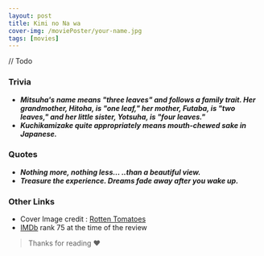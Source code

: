 ```yaml
---
layout: post
title: Kimi no Na wa
cover-img: /moviePoster/your-name.jpg
tags: [movies]
---
```


// Todo

### Trivia
* ***Mitsuha's name means "three leaves" and follows a family trait. 
Her grandmother, Hitoha, is "one leaf," her mother, Futaba, is "two leaves," 
and her little sister, Yotsuha, is "four leaves."***
* ***Kuchikamizake quite appropriately means mouth-chewed sake in Japanese.***

### Quotes
* ***Nothing more, nothing less...  ..than a beautiful view.***
* ***Treasure the experience. Dreams fade away after you wake up.*** 

### Other Links
* Cover Image credit : [Rotten Tomatoes](https://www.rottentomatoes.com/m/your_name_2017)
* [IMDb](https://www.imdb.com/title/tt5311514/) rank 75 at the time of the review



> Thanks for reading ❤
